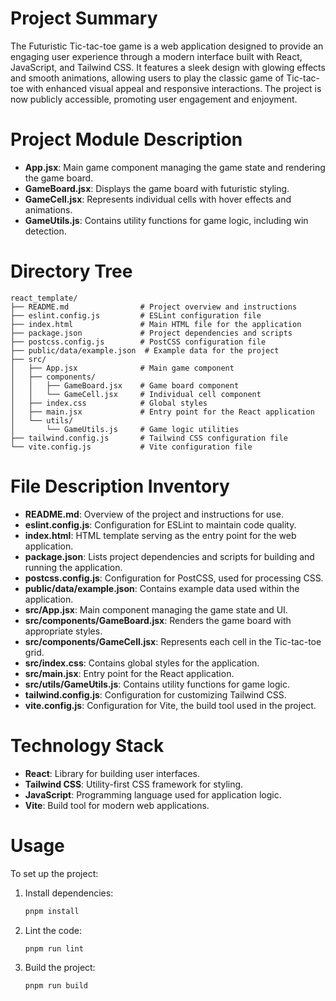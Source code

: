 # Project Summary
The Futuristic Tic-tac-toe game is a web application designed to provide an engaging user experience through a modern interface built with React, JavaScript, and Tailwind CSS. It features a sleek design with glowing effects and smooth animations, allowing users to play the classic game of Tic-tac-toe with enhanced visual appeal and responsive interactions. The project is now publicly accessible, promoting user engagement and enjoyment.

# Project Module Description
- **App.jsx**: Main game component managing the game state and rendering the game board.
- **GameBoard.jsx**: Displays the game board with futuristic styling.
- **GameCell.jsx**: Represents individual cells with hover effects and animations.
- **GameUtils.js**: Contains utility functions for game logic, including win detection.

# Directory Tree
```
react_template/
├── README.md                # Project overview and instructions
├── eslint.config.js         # ESLint configuration file
├── index.html               # Main HTML file for the application
├── package.json             # Project dependencies and scripts
├── postcss.config.js        # PostCSS configuration file
├── public/data/example.json  # Example data for the project
├── src/
│   ├── App.jsx              # Main game component
│   ├── components/
│   │   ├── GameBoard.jsx    # Game board component
│   │   └── GameCell.jsx     # Individual cell component
│   ├── index.css            # Global styles
│   ├── main.jsx             # Entry point for the React application
│   └── utils/
│       └── GameUtils.js     # Game logic utilities
├── tailwind.config.js       # Tailwind CSS configuration file
└── vite.config.js           # Vite configuration file
```

# File Description Inventory
- **README.md**: Overview of the project and instructions for use.
- **eslint.config.js**: Configuration for ESLint to maintain code quality.
- **index.html**: HTML template serving as the entry point for the web application.
- **package.json**: Lists project dependencies and scripts for building and running the application.
- **postcss.config.js**: Configuration for PostCSS, used for processing CSS.
- **public/data/example.json**: Contains example data used within the application.
- **src/App.jsx**: Main component managing the game state and UI.
- **src/components/GameBoard.jsx**: Renders the game board with appropriate styles.
- **src/components/GameCell.jsx**: Represents each cell in the Tic-tac-toe grid.
- **src/index.css**: Contains global styles for the application.
- **src/main.jsx**: Entry point for the React application.
- **src/utils/GameUtils.js**: Contains utility functions for game logic.
- **tailwind.config.js**: Configuration for customizing Tailwind CSS.
- **vite.config.js**: Configuration for Vite, the build tool used in the project.

# Technology Stack
- **React**: Library for building user interfaces.
- **Tailwind CSS**: Utility-first CSS framework for styling.
- **JavaScript**: Programming language used for application logic.
- **Vite**: Build tool for modern web applications.

# Usage
To set up the project:
1. Install dependencies:
   ```bash
   pnpm install
   ```
2. Lint the code:
   ```bash
   pnpm run lint
   ```
3. Build the project:
   ```bash
   pnpm run build
   ```
